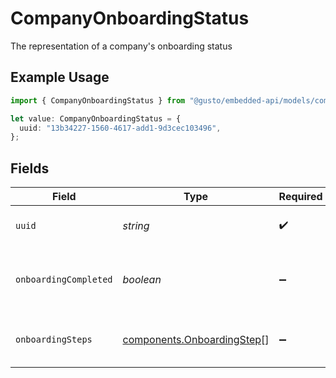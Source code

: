 # CompanyOnboardingStatus

The representation of a company's onboarding status

## Example Usage

```typescript
import { CompanyOnboardingStatus } from "@gusto/embedded-api/models/components";

let value: CompanyOnboardingStatus = {
  uuid: "13b34227-1560-4617-add1-9d3cec103496",
};
```

## Fields

| Field                                                                    | Type                                                                     | Required                                                                 | Description                                                              |
| ------------------------------------------------------------------------ | ------------------------------------------------------------------------ | ------------------------------------------------------------------------ | ------------------------------------------------------------------------ |
| `uuid`                                                                   | *string*                                                                 | :heavy_check_mark:                                                       | the UUID of the company                                                  |
| `onboardingCompleted`                                                    | *boolean*                                                                | :heavy_minus_sign:                                                       | a boolean flag for the company's onboarding status                       |
| `onboardingSteps`                                                        | [components.OnboardingStep](../../models/components/onboardingstep.md)[] | :heavy_minus_sign:                                                       | a list of company onboarding steps                                       |